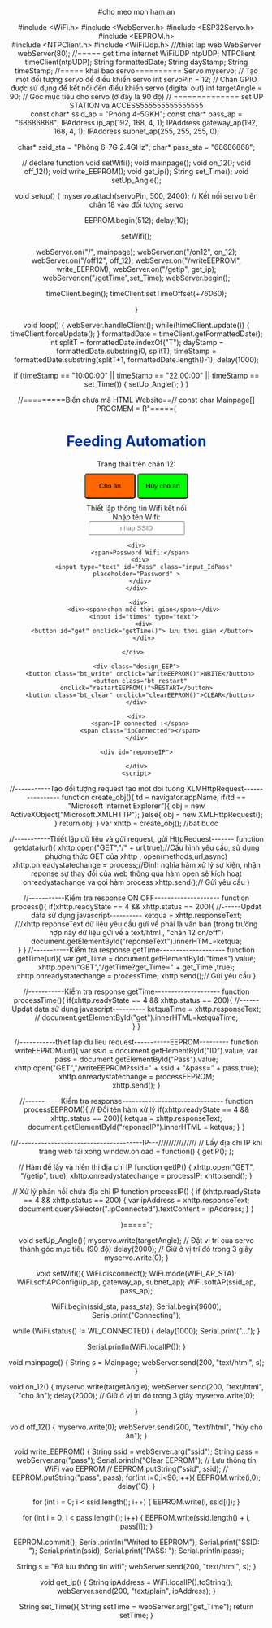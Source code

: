 #cho meo mon ham an 

#include <WiFi.h>
#include <WebServer.h>
#include <ESP32Servo.h>
#include <EEPROM.h>  
#include <NTPClient.h>
#include <WiFiUdp.h>
///thiet lap web
WebServer webServer(80);
//===== get time internet
WiFiUDP ntpUDP;
NTPClient timeClient(ntpUDP); 
String formattedDate;
String dayStamp;
String timeStamp;
//===== khai bao servo==========
Servo myservo;  // Tạo một đối tượng servo để điều khiển servo
int servoPin = 12;      // Chân GPIO được sử dụng để kết nối đến điều khiển servo (digital out)
int targetAngle = 90;   // Góc mục tiêu cho servo (ở đây là 90 độ)
// ============== set UP STATION va ACCESS555555555555555                                                                                                                                                                                                                                                                                                 
const char* ssid_ap = "Phòng 4-5GKH";
const char* pass_ap = "68686868";
IPAddress ip_ap(192, 168, 4, 1);
IPAddress gateway_ap(192, 168, 4, 1);
IPAddress subnet_ap(255, 255, 255, 0);

char* ssid_sta = "Phòng 6-7G 2.4GHz";
char* pass_sta = "68686868";

// declare function
void setWifi();
void mainpage();
void on_12();
void off_12();
void write_EEPROM();
void get_ip();
String set_Time();
void setUp_Angle();

void setup()
{
  myservo.attach(servoPin, 500, 2400);   // Kết nối servo trên chân 18 vào đối tượng servo
  
  EEPROM.begin(512);
  delay(10);

  setWifi();

  webServer.on("/", mainpage);
  webServer.on("/on12", on_12);
  webServer.on("/off12", off_12);
  webServer.on("/writeEEPROM", write_EEPROM);
  webServer.on("/getip", get_ip);
  webServer.on("/getTime",set_Time);
  webServer.begin();

  timeClient.begin(); 
  timeClient.setTimeOffset(+7*60*60);
  
}

void loop() {
  webServer.handleClient();
    while(!timeClient.update()) {
    timeClient.forceUpdate();
  }
  formattedDate = timeClient.getFormattedDate();
  int splitT = formattedDate.indexOf("T");
  dayStamp = formattedDate.substring(0, splitT);
  timeStamp = formattedDate.substring(splitT+1, formattedDate.length()-1);
  delay(1000);

  if (timeStamp == "10:00:00" || timeStamp == "22:00:00" || timeStamp == set_Time()) {
    setUp_Angle();
  }
  }

 
 


//=========Biến chứa mã HTML Website==//
const char Mainpage[] PROGMEM = R"=====(
<!DOCTYPE html>
<html lang="en">
<head>
  <meta charset="UTF-8">
  <meta name="viewport" content="width=device-width, initial-scale=1.0">
  <title>Document</title>
</head>
 <style> 
    body {text-align:center;}
    h1 {color:#003399;}
    a {text-decoration: none;color:#FFFFFF;}
    .bt_on {height:50px; width:100px; margin:10px 0;background-color:#FF6600;border-radius:5px;}
    .bt_off {height:50px; width:100px; margin:10px 0;background-color:#00FF00;border-radius:5px;}
    .bt_on:hover{
      background-color: #6d72f4fb;
      cursor: pointer;
    }
    .bt_off:hover{
      background-color: #6d72f4fb;
      cursor: pointer;
    }     
    .design_EEP button{
      height:30px; 
      width:80px; 
      margin:10px 0;
      background-color:#00FF00;
      border-radius:5px;
      
    }

    .input_IdPass{
      padding: 4px;
      text-align: center;
    }

    .design_EEP button:hover{
      
      background-color: #6d72f4fb;
      cursor: pointer;
    }

    .design_EEP .bt_restart{
      height:30px; 
      width:80px; 
      margin:10px 0;
      background-color:#FF6600;
      border-radius:5px;
    }
    
    #time{
        width: 170px;
        height: 27.2px;
        padding: 2px;
        border-radius: 4px;
        cursor: pointer;
        margin: 4px 0px 4px 0px;

    }    
</style>
 <body> 
    <h1>Feeding Automation</h1> 
    <div>Trạng thái trên chân 12: <b><span id="reponseText"><span></b></div>
    <div>
      <button class="bt_on" onclick="getdata('on12')">Cho ăn</button>
      <button class="bt_off" onclick="getdata('off12')">Hủy cho ăn</button>
    </div>
    <div>
      <span>Thiết lập thông tin Wifi kết nối</span> <br>
      <span>Nhập tên Wifi:</span>
      <div>
        <input type="text" id="ID" class="input_IdPass" placeholder="nhap SSID" >
      </div>
    </div>

    <div>
      <span>Password Wifi:</span>
      <div>
        <input type="text" id="Pass" class="input_IdPass" placeholder="Password" >
      </div>
    </div>

     <div>
        <div><span>chọn mốc thời gian</span></div>
        <input id="times" type="text">
        <div>
        <button id="get" onclick="getTime()"> Lưu thời gian </button> 
        </div>
         
      </div>    

    <div class="design_EEP">
      <button class="bt_write" onclick="writeEEPROM()">WRITE</button>
      <button class="bt_restart" onclick="restartEEPROM()">RESTART</button>
      <button class="bt_clear" onclick="clearEEPROM()">CLEAR</button>
    </div>

    <div>
      <span>IP connected :</span>
      <span class="ipConnected"></span>
    </div>

    <div id="reponseIP">

    </div>
    <script>
  //-----------Tạo đối tượng request tạo mot doi tuong XLMHttpRequest----------------
  function create_obj(){
    td = navigator.appName;
    if(td == "Microsoft Internet Explorer"){
      obj = new ActiveXObject("Microsoft.XMLHTTP");
    }else{
      obj = new XMLHttpRequest();
    }
    return obj;
  }
  var xhttp = create_obj();
  //bat buoc

  
  //-----------Thiết lập dữ liệu và gửi request, gửi HttpRequest-------
  function getdata(url){
    xhttp.open("GET","/" + url,true);//Cấu hình yêu cầu, sử dụng phương thức GET của xhttp , open(methods,url,async)
    xhttp.onreadystatechange = process;//Định nghĩa hàm xử lý sự kiện, nhận reponse sự thay đổi của web thông qua hàm open sẽ kích hoạt onreadystachange và gọi hàm process
    xhttp.send();// Gửi yêu cầu
  }

  

  
  //-----------Kiểm tra response ON OFF--------------------
  function process(){
    if(xhttp.readyState == 4 && xhttp.status == 200){
      //------Updat data sử dụng javascript----------
      ketqua = xhttp.responseText; ///xhttp.reponseText dữ liệu yêu cầu gửi về phải là văn bản (trong trường hợp này dữ liệu gửi về à text/html , "chân 12 on/off")
      document.getElementById("reponseText").innerHTML=ketqua;       
    }
  }
  //-----------Kiểm tra response getTime--------------------
  function getTime(url){
    var get_Time = document.getElementById("times").value;
    xhttp.open("GET","/getTime?get_Time=" + get_Time ,true);
    xhttp.onreadystatechange = processTime;
    xhttp.send();// Gửi yêu cầu
  }
  
  //-----------Kiểm tra response getTime--------------------
  function processTime(){
    if(xhttp.readyState == 4 && xhttp.status == 200){
      //------Updat data sử dụng javascript----------
      ketquaTime = xhttp.responseText; 
//      document.getElementById("get").innerHTML=ketquaTime;       
    }
  }


//-----------thiet lap du lieu request-----------EEPROM---------
function writeEEPROM(url){
  var ssid = document.getElementById("ID").value;
  var pass = document.getElementById("Pass").value;
  xhttp.open("GET","/writeEEPROM?ssid=" + ssid + "&pass=" + pass,true);
  xhttp.onreadystatechange = processEEPROM;  
  xhttp.send();
}

//-----------Kiểm tra response-------------------------------
 function processEEPROM(){  // Đổi tên hàm xử lý
  if(xhttp.readyState == 4 && xhttp.status == 200){
    ketqua = xhttp.responseText;
    document.getElementById("reponseIP").innerHTML = ketqua;
  }
}

///--------------------------------------IP---///////////////
// Lấy địa chỉ IP khi trang web tải xong
window.onload = function() {
  getIP();
};

// Hàm để lấy và hiển thị địa chỉ IP
function getIP() {
  xhttp.open("GET", "/getip", true);
  xhttp.onreadystatechange = processIP;
  xhttp.send();
}

// Xử lý phản hồi chứa địa chỉ IP
function processIP() {
  if (xhttp.readyState == 4 && xhttp.status == 200) {
    var ipAddress = xhttp.responseText;
    document.querySelector(".ipConnected").textContent = ipAddress;
  }
}


</script>
 </body> 
</html>


)=====";


void setUp_Angle(){ 
  myservo.write(targetAngle);  // Đặt vị trí của servo thành góc mục tiêu (90 độ)
  delay(2000);                 // Giữ ở vị trí đó trong 3 giây
  myservo.write(0); 
}

void setWifi(){
  WiFi.disconnect();
  WiFi.mode(WIFI_AP_STA);
  WiFi.softAPConfig(ip_ap, gateway_ap, subnet_ap);
  WiFi.softAP(ssid_ap, pass_ap);
  
  WiFi.begin(ssid_sta, pass_sta);
  Serial.begin(9600);
  Serial.print("Connecting");

  while (WiFi.status() != WL_CONNECTED) {
    delay(1000);
    Serial.print("...");
  }

  Serial.println(WiFi.localIP());
}

void mainpage() {
  String s = Mainpage;
  webServer.send(200, "text/html", s);
}

void on_12() {
  myservo.write(targetAngle);
  webServer.send(200, "text/html", "cho ăn");
  delay(2000);                 // Giữ ở vị trí đó trong 3 giây
  myservo.write(0);                  


}

void off_12() {
  myservo.write(0);
  webServer.send(200, "text/html", "hủy cho ăn");
}


void write_EEPROM() {
  String ssid = webServer.arg("ssid");
  String pass = webServer.arg("pass");
  Serial.println("Clear EEPROM");
  // Lưu thông tin WiFi vào EEPROM
//   EEPROM.putString("ssid", ssid);
//   EEPROM.putString("pass", pass);
 for(int i=0;i<96;i++){
  EEPROM.write(i,0);
  delay(10);
 }
 
for (int i = 0; i < ssid.length(); i++) {
  EEPROM.write(i, ssid[i]);
}

for (int i = 0; i < pass.length(); i++) {
  EEPROM.write(ssid.length() + i, pass[i]);
}

 EEPROM.commit();
 Serial.println("Writed to EEPROM");
 Serial.print("SSID: ");
 Serial.println(ssid);
 Serial.print("PASS: ");
 Serial.println(pass);
 
  String s = "Đã lưu thông tin wifi";
  webServer.send(200, "text/html", s);
}

void get_ip() {
  String ipAddress = WiFi.localIP().toString();
  webServer.send(200, "text/plain", ipAddress);
}

String set_Time(){
  String setTime = webServer.arg("get_Time");
  return setTime;
}
